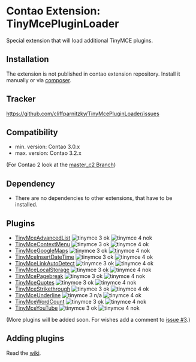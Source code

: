 Contao Extension: TinyMcePluginLoader
=====================================

Special extension that will load additional TinyMCE plugins.


Installation
------------

The extension is not published in contao extension repository.
Install it manually or via [composer](https://packagist.org/packages/cliffparnitzky/tiny-mce-plugin-loader).


Tracker
-------

https://github.com/cliffparnitzky/TinyMcePluginLoader/issues


Compatibility
-------------

- min. version: Contao 3.0.x
- max. version: Contao 3.2.x

(For Contao 2 look at the [master_c2 Branch](https://github.com/cliffparnitzky/TinyMcePluginLoader/tree/master_c2))


Dependency
----------

- There are no dependencies to other extensions, that have to be installed.


Plugins
-------

- [TinyMceAdvancedList](https://github.com/cliffparnitzky/TinyMceAdvancedList) ![tinymce 3 ok](http://img.shields.io/badge/tinymce%203-ok-green.svg?style=flat) ![tinymce 4 nok](http://img.shields.io/badge/tinymce%204-ok-green.svg?style=flat) 
- [TinyMceContextMenu](https://github.com/cliffparnitzky/TinyMceContextMenu) ![tinymce 3 ok](http://img.shields.io/badge/tinymce%203-ok-green.svg?style=flat) ![tinymce 4 ok](http://img.shields.io/badge/tinymce%204-ok-green.svg?style=flat) 
- [TinyMceGoogleMaps](https://github.com/cliffparnitzky/TinyMceGoogleMaps) ![tinymce 3 ok](http://img.shields.io/badge/tinymce%203-ok-green.svg?style=flat) ![tinymce 4 nok](http://img.shields.io/badge/tinymce%204-nok-red.svg?style=flat) 
- [TinyMceInsertDateTime](https://github.com/cliffparnitzky/TinyMceInsertDateTime) ![tinymce 3 ok](http://img.shields.io/badge/tinymce%203-ok-green.svg?style=flat) ![tinymce 4 ok](http://img.shields.io/badge/tinymce%204-ok-green.svg?style=flat) 
- [TinyMceLinkAutoDetect](https://github.com/cliffparnitzky/TinyMceLinkAutoDetect) ![tinymce 3 ok](http://img.shields.io/badge/tinymce%203-ok-green.svg?style=flat) ![tinymce 4 ok](http://img.shields.io/badge/tinymce%204-ok-green.svg?style=flat) 
- [TinyMceLocalStorage](https://github.com/cliffparnitzky/TinyMceLocalStorage) ![tinymce 3 ok](http://img.shields.io/badge/tinymce%203-ok-green.svg?style=flat) ![tinymce 4 nok](http://img.shields.io/badge/tinymce%204-nok-red.svg?style=flat) 
- [TinyMcePagebreak](https://github.com/cliffparnitzky/TinyMcePagebreak) ![tinymce 3 ok](http://img.shields.io/badge/tinymce%203-ok-green.svg?style=flat) ![tinymce 4 nok](http://img.shields.io/badge/tinymce%204-nok-red.svg?style=flat) 
- [TinyMceQuotes](https://github.com/cliffparnitzky/TinyMceQuotes) ![tinymce 3 ok](http://img.shields.io/badge/tinymce%203-ok-green.svg?style=flat) ![tinymce 4 nok](http://img.shields.io/badge/tinymce%204-nok-red.svg?style=flat) 
- [TinyMceStrikethrough](https://github.com/cliffparnitzky/TinyMceStrikethrough) ![tinymce 3 ok](http://img.shields.io/badge/tinymce%203-ok-green.svg?style=flat) ![tinymce 4 ok](http://img.shields.io/badge/tinymce%204-ok-green.svg?style=flat) 
- [TinyMceUnderline](https://github.com/cliffparnitzky/TinyMceUnderline) ![tinymce 3 n/a](http://img.shields.io/badge/tinymce%203-n/a-lightgrey.svg?style=flat) ![tinymce 4 ok](http://img.shields.io/badge/tinymce%204-ok-green.svg?style=flat) 
- [TinyMceWordCount](https://github.com/cliffparnitzky/TinyMceWordCount) ![tinymce 3 ok](http://img.shields.io/badge/tinymce%203-ok-green.svg?style=flat) ![tinymce 4 nok](http://img.shields.io/badge/tinymce%204-nok-red.svg?style=flat) 
- [TinyMceYouTube](https://github.com/cliffparnitzky/TinyMceYouTube) ![tinymce 3 ok](http://img.shields.io/badge/tinymce%203-ok-green.svg?style=flat) ![tinymce 4 nok](http://img.shields.io/badge/tinymce%204-nok-red.svg?style=flat)

(More plugins will be added soon. For wishes add a comment to [issue #3](https://github.com/cliffparnitzky/TinyMcePluginLoader/issues/3).)

Adding plugins
--------------

Read the [wiki](https://github.com/cliffparnitzky/TinyMcePluginLoader/wiki/Creating-a-new-plugin).